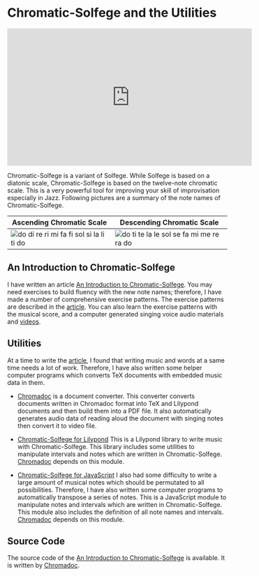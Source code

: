  Chromatic-Solfege and the Utilities
===========================================

<iframe width="560" height="315" 
src="https://www.youtube.com/embed/VNH8gRttSa4?start=189" frameborder="0" 
allow="accelerometer; autoplay; encrypted-media; gyroscope; picture-in-picture" 
allowfullscreen></iframe>

Chromatic-Solfege is a variant of Solfege. While Solfege is based on a diatonic
scale, Chromatic-Solfege is based on the twelve-note chromatic scale. This is
a very powerful tool for improving your skill of improvisation especially in 
Jazz.  Following pictures are a summary of the note names of Chromatic-Solfege.

| Ascending Chromatic Scale | Descending Chromatic Scale |
|---------------------------|----------------------------|
| ![do di re ri mi fa fi sol si la li ti do][aug-small] | ![do ti te la le sol se fa mi me re ra do][dim-small] |

## An Introduction to Chromatic-Solfege
I have written an article [An Introduction to Chromatic-Solfege][aitcs]. You 
may need exercises to build fluency with the new note names; therefore, I have 
made a number of comprehensive exercise patterns. The exercise patterns are 
described in the [article][aitcs]. You can also learn the exercise patterns 
with the musical score, and a computer generated singing voice audio materials 
and [videos][videos].

## Utilities
At a time to write the [article][aitcs], I found that writing music and words 
at a same time needs a lot of work. Therefore, I have also written some helper 
computer programs which converts TeX documents with embedded music data in 
them.

- [Chromadoc][chromadoc] is a document converter. This converter converts 
  documents written in Chromadoc format into TeX and Lilypond documents and 
  then build them into a PDF file. It also automatically generates audio data
  of reading aloud the document with singing notes then convert it to video 
  file.

- [Chromatic-Solfege for Lilypond][csfly]
  This is a Lilypond library to write music with Chromatic-Solfege. This 
  library includes some utilities to manipulate intervals and notes which are 
  written in Chromatic-Solfege. [Chromadoc][chromadoc] depends on this module.

- [Chromatic-Solfege for JavaScript][csfjs]
  I also had some difficulty to write a large amount of musical notes which 
  should be permutated to all possibilities. Therefore, I have also written 
  some computer programs to automatically transpose a series of notes.
  This is a JavaScript module to manipulate notes and intervals which are 
  written in Chromatic-Solfege. This module also includes the definition of all 
  note names and intervals. [Chromadoc][chromadoc] depends on this module.


## Source Code
The source code of the [An Introduction to 
Chromatic-Solfege](an-introduction-to-chromatic-solfege/) is available. It is 
written by [Chromadoc][chromadoc]. 


[aitcs]: https://chromatic-solfege.github.io/an-introduction-to-chromatic-solfege/
[chromadoc]: https://chromatic-solfege.github.io/chromadoc/
[videos]: https://youtu.be/VNH8gRttSa4
[csfjs]: https://chromatic-solfege.github.io/chromatic-solfege-for-javascript/
[csfly]: https://chromatic-solfege.github.io/chromatic-solfege-for-lilypond/
[aug-small]: https://chromatic-solfege.github.io/an-introduction-to-chromatic-solfege/docs/solfege-aug-small.png
[dim-small]: https://chromatic-solfege.github.io/an-introduction-to-chromatic-solfege/docs/solfege-dim-small.png
[modeline]: # ( vim: set spell fo+=a path+=../ suffixesadd+=.md: )

